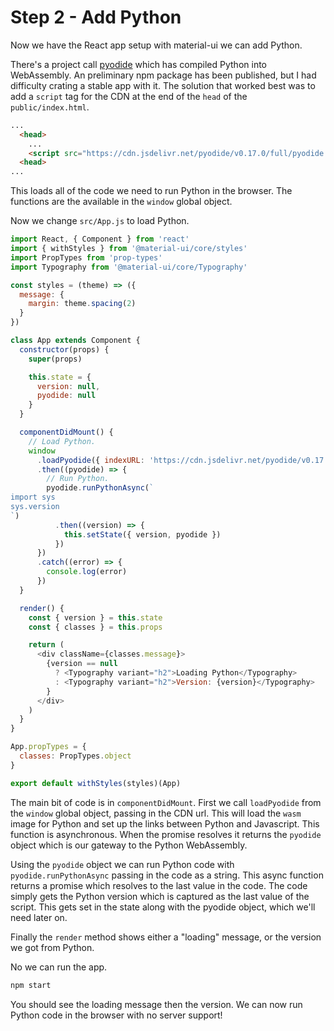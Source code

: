 # Step 2 - Add Python

Now we have the React app setup with material-ui we can add Python.

There's a project call [pyodide](https://github.com/pyodide/pyodide)
which has compiled Python into WebAssembly. An preliminary npm package
has been published, but I had difficulty crating a stable app with it.
The solution that worked best was to add a `script` tag for the CDN
at the end of the `head` of the `public/index.html`.

```html
...
  <head>
    ...
    <script src="https://cdn.jsdelivr.net/pyodide/v0.17.0/full/pyodide.js"></script>
  <head>
...
```

This loads all of the code we need to run Python in the browser.
The functions are the available in the `window` global object.

Now we change `src/App.js` to load Python.


```javascript
import React, { Component } from 'react'
import { withStyles } from '@material-ui/core/styles'
import PropTypes from 'prop-types'
import Typography from '@material-ui/core/Typography'

const styles = (theme) => ({
  message: {
    margin: theme.spacing(2)
  }
})

class App extends Component {
  constructor(props) {
    super(props)

    this.state = {
      version: null,
      pyodide: null
    }
  }

  componentDidMount() {
    // Load Python.
    window
      .loadPyodide({ indexURL: 'https://cdn.jsdelivr.net/pyodide/v0.17.0/full/' })
      .then((pyodide) => {
        // Run Python.
        pyodide.runPythonAsync(`
import sys
sys.version
`)
          .then((version) => {
            this.setState({ version, pyodide })
          })
      })
      .catch((error) => {
        console.log(error)
      })
  }

  render() {
    const { version } = this.state
    const { classes } = this.props

    return (
      <div className={classes.message}>
        {version == null
          ? <Typography variant="h2">Loading Python</Typography>
          : <Typography variant="h2">Version: {version}</Typography>
        }
      </div>
    )
  }
}

App.propTypes = {
  classes: PropTypes.object
}

export default withStyles(styles)(App)
```

The main bit of code is in `componentDidMount`. First we call `loadPyodide`
from the `window` global object, passing in the CDN url. This will load
the `wasm` image for Python and set up the links between Python and Javascript.
This function is asynchronous. When the promise resolves it returns the
`pyodide` object which is our gateway to the Python WebAssembly.

Using the `pyodide` object we can run Python code with `pyodide.runPythonAsync`
passing in the code as a string. This async function returns a promise which
resolves to the last value in the code. The code simply gets the Python version
which is captured as the last value of the script. This gets set in the state
along with the pyodide object, which we'll need later on.

Finally the `render` method shows either a "loading" message, or the version
we got from Python.

No we can run the app.

```bash
npm start
```

You should see the loading message then the version. We can now run Python
code in the browser with no server support!
